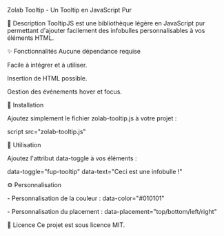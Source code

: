 Zolab Tooltip - Un Tooltip en JavaScript Pur

📌 Description
TooltipJS est une bibliothèque légère en JavaScript pur permettant d'ajouter facilement des infobulles personnalisables à vos éléments HTML.

✨ Fonctionnalités
Aucune dépendance requise

<p>Facile à intégrer et à utiliser.</p>
<p>Insertion de HTML possible.</p>
<p>Gestion des événements hover et focus.</p>

🚀 Installation
<p>Ajoutez simplement le fichier zolab-tooltip.js à votre projet :</p>
<p>script src="zolab-tooltip.js"</p>


🎯 Utilisation
<p>Ajoutez l'attribut data-toggle à vos éléments :</p>
<p>data-toggle="fup-tooltip" data-text="Ceci est une infobulle !"</p>


⚙️ Personnalisation
<p>- Personnalisation de la couleur : data-color="#010101"</p>
<p>- Personnalisation du placement : data-placement="top/bottom/left/right"</p>


📜 Licence
Ce projet est sous licence MIT.
